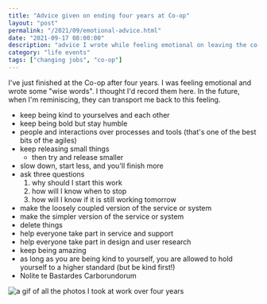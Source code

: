 ```yaml
---
title: "Advice given on ending four years at Co-op"
layout: "post"
permalink: "/2021/09/emotional-advice.html"
date: "2021-09-17 08:00:00"
description: "advice I wrote while feeling emotional on leaving the co-op"
category: "life events"
tags: ["changing jobs", "co-op"]
---
```


I've just finished at the Co-op after four years. I was feeling emotional and wrote some "wise words". I thought I'd record them here. In the future, when I'm reminiscing, they can transport me back to this feeling.

<!--more-->

* keep being kind to yourselves and each other
* keep being bold but stay humble
* people and interactions over processes and tools (that's one of the best bits of the agiles)
* keep releasing small things
    * then try and release smaller
* slow down, start less, and you'll finish more
* ask three questions
    1. why should I start this work
    2. how will I know when to stop
    3. how will I know if it is still working tomorrow
* make the loosely coupled version of the service or system
* make the simpler version of the service or system
* delete things
* help everyone take part in service and support
* help everyone take part in design and user research
* keep being amazing
* as long as you are being kind to yourself, you are allowed to hold yourself to a higher standard (but be kind first!)
* Nolite te Bastardes Carborundorum

![a gif of all the photos I took at work over four years](/images/coop.gif)

